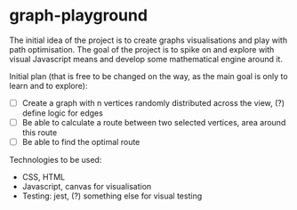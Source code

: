 # graph-playground

The initial idea of the project is to create graphs visualisations and play with path optimisation. The goal of the project is to spike on and explore with visual Javascript means and develop some mathematical engine around it.

Initial plan (that is free to be changed on the way, as the main goal is only to learn and to explore):
 - [ ] Create a graph with n vertices randomly distributed across the view, (?) define logic for edges
 - [ ] Be able to calculate a route between two selected vertices, area around this route
 - [ ] Be able to find the optimal route

 Technologies to be used:
  - CSS, HTML
  - Javascript, canvas for visualisation
  - Testing: jest, (?) something else for visual testing
